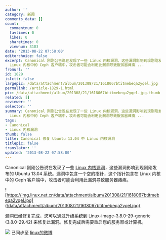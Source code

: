 ```yaml
---
author: ''
category: 新闻
comments_data: []
count:
  commentnum: 0
  favtimes: 0
  likes: 0
  sharetimes: 0
  viewnum: 3183
date: '2013-08-22 07:58:00'
editorchoice: false
excerpt: Canonical 刚刚公告说在发现了一些 Linux 内核漏洞，这些漏洞影响到现刚刚发布的 Ubuntu 13.04 系统。漏洞中包含一个空的指针，这个指针包含在
  Linux 内核中的 Ceph 客户端中，攻击者可能会利用此漏洞导致服务器瘫痪 ...
fromurl: ''
id: 1829
islctt: false
largepic: /data/attachment/album/201308/21/1618067btitmebeqa2yqel.jpg
permalink: /article-1829-1.html
pic: /data/attachment/album/201308/21/1618067btitmebeqa2yqel.jpg.thumb.jpg
related: []
reviewer: ''
selector: ''
summary: Canonical 刚刚公告说在发现了一些 Linux 内核漏洞，这些漏洞影响到现刚刚发布的 Ubuntu 13.04 系统。漏洞中包含一个空的指针，这个指针包含在
  Linux 内核中的 Ceph 客户端中，攻击者可能会利用此漏洞导致服务器瘫痪 ...
tags:
- Canonical
- Linux 内核漏洞
thumb: false
title: Canonical 修复 Ubuntu 13.04 中 Linux 内核漏洞
titlepic: false
translator: ''
updated: '2013-08-22 07:58:00'
---
```


Canonical 刚刚公告说在发现了一些 [Linux 内核漏洞](http://www.ubuntu.com/usn/usn-1935-1/)，这些漏洞影响到现刚刚发布的 Ubuntu 13.04 系统。漏洞中包含一个空的指针，这个指针包含在 Linux 内核中的 Ceph 客户端中，攻击者可能会利用此漏洞导致服务器瘫痪。


![https://img.linux.net.cn/data/attachment/album/201308/21/1618067btitmebeqa2yqel.jpg](/data/attachment/album/201308/21/1618067btitmebeqa2yqel.jpg)


漏洞已经修复完成，您可以通过升级系统到 Linux-image-3.8.0-29-generic (3.8.0-29.42) 来修复此漏洞。修复完成后需要重启您的服务器或计算机。


![](https://img.linux.net.cn/xwb/images/bgimg/icon_logo.png) 已同步至 [linux的微博](http://weibo.com/1772191555)